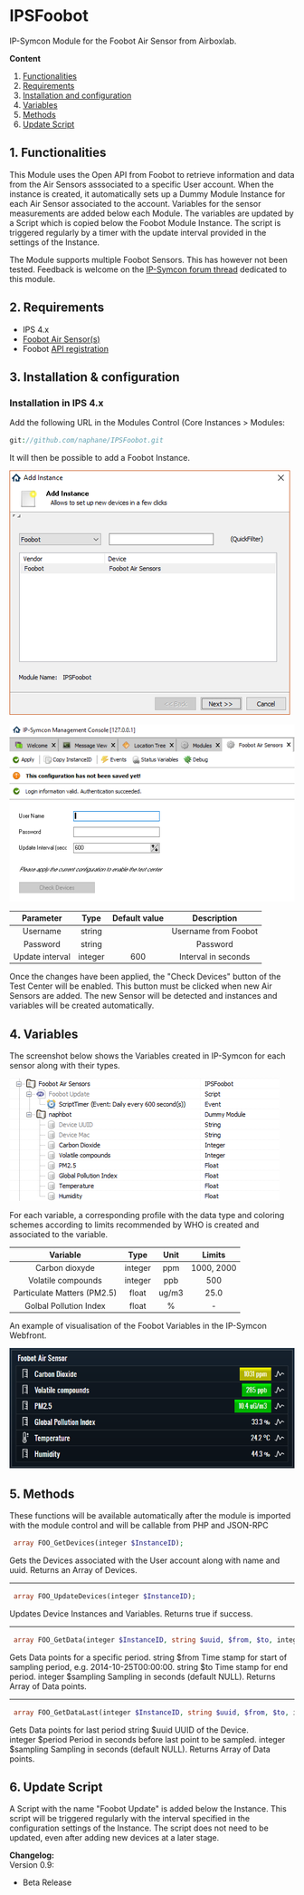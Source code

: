 # IPSFoobot
IP-Symcon Module for the Foobot Air Sensor from Airboxlab.

**Content**

1. [Functionalities](#1-functionalities)
2. [Requirements](#2-requirements)
3. [Installation and configuration](#3-installation--configuration)
4. [Variables](#4-variables)
5. [Methods](#5-methods)
6. [Update Script](#6-update-script)

## 1. Functionalities

This Module uses the Open API from Foobot to retrieve information and data from the Air Sensors asssociated to a specific User account. When the instance is created, it automatically sets up a Dummy Module Instance for each Air Sensor associated to the account. Variables for the sensor measurements are added below each Module. The variables are updated by a Script which is copied below the Foobot Module Instance. The script is triggered regularly by a timer with the update interval provided in the settings of the Instance.

The Module supports multiple Foobot Sensors. This has however not been tested. Feedback is welcome on the [IP-Symcon forum thread](http://www.ip-symcon.de/forum/) dedicated to this module.

## 2. Requirements

 - IPS 4.x
 - [Foobot Air Sensor(s)](https://foobot.io/)
 - Foobot [API registration](api.foobot.io/apidoc/)

## 3. Installation & configuration

### Installation in IPS 4.x

Add the following URL in the Modules Control (Core Instances > Modules:
```php 
git://github.com/naphane/IPSFoobot.git
```
It will then be possible to add a Foobot Instance.

![Create Instance](docs/Foobot_Module_Installation.png?raw=true "Create Instance")

![Configure Instance](docs/Foobot_Module_Installation2.png?raw=true "Configure Instance")

| Parameter       | Type   | Default value  |  Description         |
| :-------------: | :----: | :------------: | :------------------: |
| Username        | string |                | Username from Foobot |
| Password        | string |                | Password             |
| Update interval | integer| 600            | Interval in seconds  |

Once the changes have been applied, the "Check Devices" button of the Test Center will be enabled. This button must be clicked when new Air Sensors are added. The new Sensor will be detected and instances and variables will be created automatically.

## 4. Variables

The screenshot below shows the Variables created in IP-Symcon for each sensor along with their types.

![Variables created by the Instance](docs/Foobot_Module_Variables.png?raw=true "Variables created by the Instance")

For each variable, a corresponding profile with the data type and coloring schemes according to limits recommended by WHO is created and associated to the variable.

| Variable                    | Type      | Unit           |  Limits              |
| :-------------------------: | :-------: | :------------: | :------------------: |
| Carbon dioxyde              | integer   | ppm            |  1000, 2000          |
| Volatile compounds          | integer   | ppb            |  500                 |
| Particulate Matters (PM2.5) | float     | ug/m3          |  25.0                |
| Golbal Pollution Index      | float     | %              | -                    |

An example of visualisation of the Foobot Variables in the IP-Symcon Webfront.

![Webfront](docs/Foobot_Module_Webfront.png?raw=true "Webfront")

## 5. Methods

These functions will be available automatically after the module is imported with the module control and will be callable from PHP and JSON-RPC 

   ```php 
    array FOO_GetDevices(integer $InstanceID);
   ```
   Gets the Devices associated with the User account along with name and uuid.
   Returns an Array of Devices.
   
   ---------------------
   ```php 
    array FOO_UpdateDevices(integer $InstanceID);
   ```
   Updates Device Instances and Variables.
   Returns true if success.
   
   ----------------------
   ```php 
    array FOO_GetData(integer $InstanceID, string $uuid, $from, $to, integer $sampling);
   ```
   Gets Data points for a specific period.
   string $from 	Time stamp for start of sampling period, e.g. 2014-10-25T00:00:00.
   string $to	Time stamp for end period.
   integer $sampling	Sampling in seconds	(default NULL).
   Returns Array of Data points.
   
   ----------------------
   ```php 
    array FOO_GetDataLast(integer $InstanceID, string $uuid, $from, $to, integer $sampling);
   ```
   Gets Data points for last period
   string  $uuid UUID of the Device.	  
   integer $period Period in seconds before last point to be sampled.
   integer $sampling	Sampling in seconds (default NULL).
   Returns Array of Data points.

## 6. Update Script

A Script with the name "Foobot Update" is added below the Instance. This script will be triggered regularly with the interval specified in the configuration settings of the Instance. The script does not need to be updated, even after adding new devices at a later stage.

**Changelog:**  
 Version 0.9:
  - Beta Release
